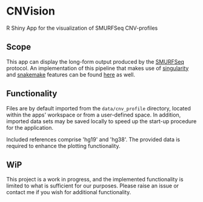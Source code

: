 # CNVision
R Shiny App for the visualization of SMURFSeq CNV-profiles

## Scope

This app can display the long-form output produced by the [SMURFSeq](https://github.com/smithlabcode/smurfseq_scripts.git) protocol. An implementation of this pipeline that makes use of [singularity](https://docs.sylabs.io/guides/3.0/user-guide/index.html) and [snakemake](https://snakemake.readthedocs.io/en/stable/#) features can be found [here](https://github.com/rmolbrich/SMURFsnake) as well.


## Functionality

Files are by default imported from the `data/cnv_profile` directory, located within the apps' workspace or from a user-defined space. In addition, imported data sets may be saved locally to speed up the start-up procedure for the application.

Included references comprise 'hg19' and 'hg38'. The provided data is required to enhance the plotting functionality.

## WiP

This project is a work in progress, and the implemented functionality is limited to what is sufficient for our purposes. Please raise an issue or contact me if you wish for additional functionality. 

